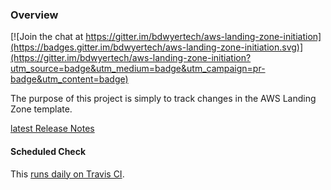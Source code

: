 ### Overview

[![Join the chat at https://gitter.im/bdwyertech/aws-landing-zone-initiation](https://badges.gitter.im/bdwyertech/aws-landing-zone-initiation.svg)](https://gitter.im/bdwyertech/aws-landing-zone-initiation?utm_source=badge&utm_medium=badge&utm_campaign=pr-badge&utm_content=badge)

The purpose of this project is simply to track changes in the AWS Landing Zone template.

[latest Release Notes](release_notes.html)

#### Scheduled Check
This [runs daily on Travis CI](https://travis-ci.org/ozbillwang/aws-landing-zone-initiation).
